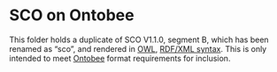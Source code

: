 # SCO on Ontobee

This folder holds a duplicate of SCO V1.1.0, segment B, which has been renamed as “sco”, and rendered in [OWL](https://www.w3.org/TR/owl2-overview/), [RDF/XML syntax](https://www.w3.org/TR/rdf-syntax-grammar/). This is only intended to meet [Ontobee](https://ontobee.org/) format requirements for inclusion.


